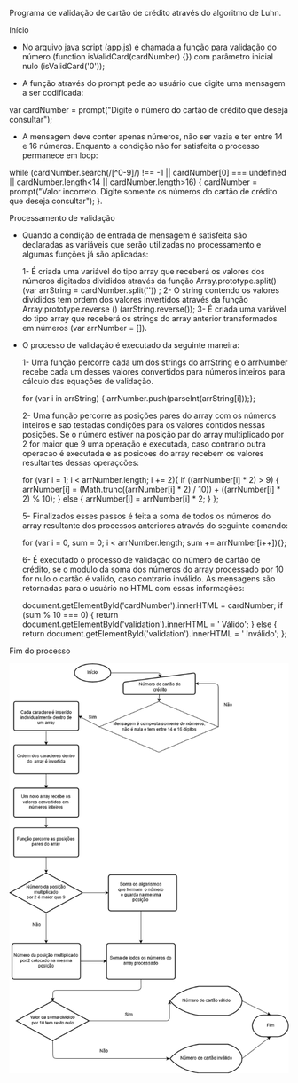 Programa de validação de cartão de crédito através do algoritmo de Luhn.

Início

- No arquivo java script (app.js)  é chamada a função para validação do número (function isValidCard(cardNumber) {}) com parâmetro inicial nulo (isValidCard('0')); 

- A função através do prompt pede ao usuário que digite uma mensagem a ser codificada:

var cardNumber = prompt("Digite o número do cartão de crédito que deseja consultar");

- A mensagem deve conter apenas números, não ser vazia e ter entre 14 e 16 números. Enquanto a condição não for satisfeita o processo permanece em loop: 

while (cardNumber.search(/[^0-9]/) !== -1 || cardNumber[0] === undefined || cardNumber.length<14 || cardNumber.length>16) {
    cardNumber = prompt("Valor incorreto. Digite somente os números do cartão de crédito que deseja consultar");
  }.

Processamento de validação

- Quando a condição de entrada de mensagem é satisfeita são declaradas as variáveis que serão utilizadas no processamento e algumas funções já são aplicadas:

	1- É criada uma variável do tipo array que receberá os valores dos números digitados divididos através da função 
	Array.prototype.split()   (var arrString = cardNumber.split('')) ;
	2- O string contendo os valores divididos tem ordem dos valores invertidos através da função Array.prototype.reverse () 
	(arrString.reverse()); 
	3- É criada uma variável do tipo array que receberá os strings do array anterior transformados em números (var arrNumber 
	= []).

- O processo de validação  é executado da seguinte maneira:

	1- Uma função percorre cada um dos strings do arrString e o arrNumber recebe cada um desses valores convertidos para 
	números inteiros para cálculo das equações de validação.
	
  	for (var i in arrString) {
	  arrNumber.push(parseInt(arrString[i]));};

	2- Uma função percorre as posições pares do array com os números inteiros e sao testadas condições para os valores	 	 contidos nessas posições. Se o número estiver na posição par do array multiplicado por 2 for maior que 9 uma operação é
	executada, caso contrario outra operacao é executada e as posicoes do array recebem os valores resultantes dessas
	operaçcões:

	for (var i = 1; i < arrNumber.length; i += 2){
	  if ((arrNumber[i] * 2) > 9) {
	    arrNumber[i] = (Math.trunc((arrNumber[i] * 2) / 10)) + ((arrNumber[i] * 2) % 10);
	  } else {
	    arrNumber[i] = arrNumber[i] * 2;
	  }
        };

	5- Finalizados esses passos é feita a soma de todos os números do array resultante dos processos anteriores através do 
	seguinte comando:
	
	for (var i = 0, sum = 0; i < arrNumber.length; sum += arrNumber[i++]){};

	6- É executado o processo de validação do número de cartão de crédito, se o modulo da soma dos números do array
	processado por 10 for nulo o cartão é valido, caso contrario inválido. As mensagens são retornadas para o usuário no 
	HTML com essas informações:

	document.getElementById('cardNumber').innerHTML = cardNumber;
	if (sum % 10 === 0) {
	  return document.getElementById('validation').innerHTML = ' Válido';
        } else {
	    return document.getElementById('validation').innerHTML = ' Inválido';
        };


Fim do processo

![Fluxograma](CartaoCreditoFluxograma.png)
